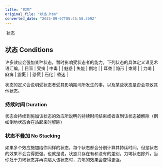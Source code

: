 ```yaml
---
title: "状态"
original_file: "状态.htm"
converted_date: "2025-09-07T05:46:58.399Z"
---
```


﻿ 状态  

## 状态 Conditions

许多效应会强加某种状态，暂时影响受状态者的能力。下列状态的具体定义详见术语汇编。| 目盲 | 受擒 | 中毒 |
| 魅惑 | 失能 | 倒地 |
| 耳聋 | 隐形 | 束缚 |
| 力竭 | 麻痹 | 震慑 |
| 恐慌 | 石化 | 昏迷 |

状态的定义会说明受状态者受其影响期间所发生的事，以及某些状态是否会导致其他状态。

### 持续时间 Duration

状态会持续到施加该状态的效应所说明的持续时间结束或者直到该状态被解除（例如倒地状态会在站起来时解除）

### 状态不叠加 No Stacking

如果多个效应施加给你同样的状态，每个状态都会分别计算其持续时间，但是状态的效果不会变得更强。也就是说，状态只存在有和没有的差别。力竭状态除外，当你处于力竭状态并再次陷入该状态时，力竭的效果会变得更强。